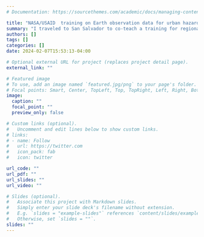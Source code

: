 ```yaml
---
# Documentation: https://sourcethemes.com/academic/docs/managing-content/

title: "NASA/USAID  training on Earth observation data for urban hazard and vulnerability assessment in Central America"
summary: "I traveled to San Salvador to co-teach a training for regional governmental organizations on leveraging NASA Earth observation data to better understand vulnerability of urban populations to hazards and disasters like earthquakes and floods."
authors: []
tags: []
categories: []
date: 2024-02-07T15:53:13-04:00

# Optional external URL for project (replaces project detail page).
external_link: ""

# Featured image
# To use, add an image named `featured.jpg/png` to your page's folder.
# Focal points: Smart, Center, TopLeft, Top, TopRight, Left, Right, BottomLeft, Bottom, BottomRight.
image:
  caption: ""
  focal_point: ""
  preview_only: false

# Custom links (optional).
#   Uncomment and edit lines below to show custom links.
# links:
# - name: Follow
#   url: https://twitter.com
#   icon_pack: fab
#   icon: twitter

url_code: ""
url_pdf: ""
url_slides: ""
url_video: ""

# Slides (optional).
#   Associate this project with Markdown slides.
#   Simply enter your slide deck's filename without extension.
#   E.g. `slides = "example-slides"` references `content/slides/example-slides.md`.
#   Otherwise, set `slides = ""`.
slides: ""
---
```


